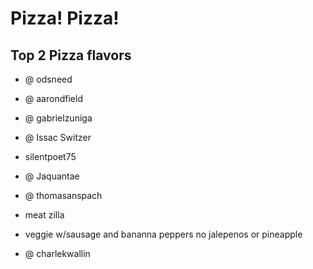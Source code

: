 Pizza! Pizza!
=====
## Top 2 Pizza flavors
 * @ odsneed
 
 

* @ aarondfield
 
 

* @ gabrielzuniga

 

* @ Issac Switzer



* silentpoet75

 

* @ Jaquantae

 

* @ thomasanspach  
 
 * meat zilla
 * veggie w/sausage and bananna peppers no jalepenos or pineapple
 

* @ charlekwallin


 

 
